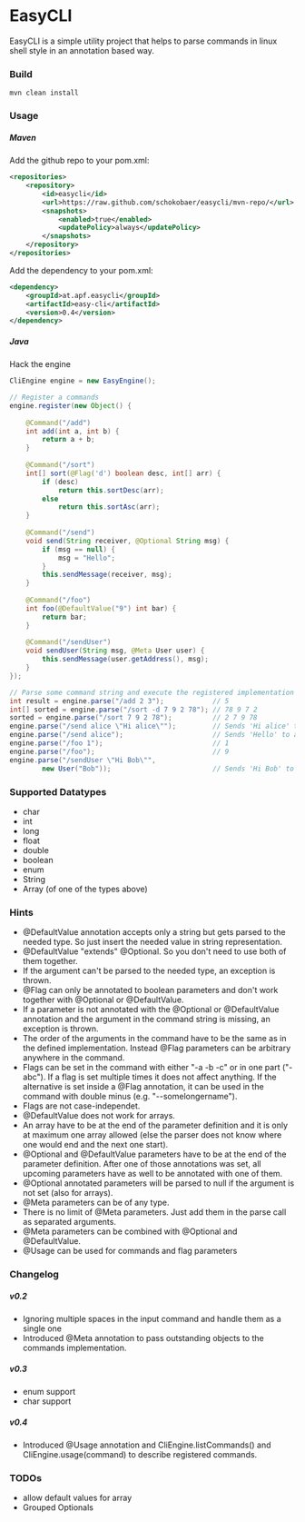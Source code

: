 # EasyCLI

EasyCLI is a simple utility project that helps to parse commands in linux shell style in an
annotation based way.

### Build
```
mvn clean install
```

### Usage
##### Maven
Add the github repo to your pom.xml:
```xml
<repositories>
    <repository>
        <id>easycli</id>
        <url>https://raw.github.com/schokobaer/easycli/mvn-repo/</url>
        <snapshots>
            <enabled>true</enabled>
            <updatePolicy>always</updatePolicy>
        </snapshots>
    </repository>
</repositories>
```

Add the dependency to your pom.xml:
```xml
<dependency>
    <groupId>at.apf.easycli</groupId>
    <artifactId>easy-cli</artifactId>
    <version>0.4</version>
</dependency>
```

##### Java
Hack the engine
```java
CliEngine engine = new EasyEngine();

// Register a commands 
engine.register(new Object() {
    
    @Command("/add")
    int add(int a, int b) {
        return a + b;
    }
    
    @Command("/sort")
    int[] sort(@Flag('d') boolean desc, int[] arr) {
        if (desc)
            return this.sortDesc(arr);
        else
            return this.sortAsc(arr);
    }
    
    @Command("/send")
    void send(String receiver, @Optional String msg) {
        if (msg == null) {
            msg = "Hello";
        }
        this.sendMessage(receiver, msg);
    }
    
    @Command("/foo")
    int foo(@DefaultValue("9") int bar) {
        return bar;
    }
    
    @Command("/sendUser")
    void sendUser(String msg, @Meta User user) {
        this.sendMessage(user.getAddress(), msg);
    }
});

// Parse some command string and execute the registered implementation
int result = engine.parse("/add 2 3");            // 5
int[] sorted = engine.parse("/sort -d 7 9 2 78"); // 78 9 7 2
sorted = engine.parse("/sort 7 9 2 78");          // 2 7 9 78
engine.parse("/send alice \"Hi alice\"");         // Sends 'Hi alice' to alice
engine.parse("/send alice");                      // Sends 'Hello' to alice
engine.parse("/foo 1");                           // 1
engine.parse("/foo");                             // 9
engine.parse("/sendUser \"Hi Bob\"", 
        new User("Bob"));                         // Sends 'Hi Bob' to Bob
```

### Supported Datatypes
 - char
 - int
 - long
 - float
 - double
 - boolean
 - enum
 - String
 - Array (of one of the types above)
 
### Hints
 - @DefaultValue annotation accepts only a string but gets parsed to the needed
   type. So just insert the needed value in string representation.
 - @DefaultValue "extends" @Optional. So you don't need to use both of them
   together.
 - If the argument can't be parsed to the needed type, an exception is thrown.
 - @Flag can only be annotated to boolean parameters and don't work together
   with @Optional or @DefaultValue.
 - If a parameter is not annotated with the @Optional or @DefaultValue
   annotation and the argument in the command string is missing, an exception
   is thrown.
 - The order of the arguments in the command have to be the same as in the
   defined implementation. Instead @Flag parameters can be arbitrary anywhere
   in the command.
 - Flags can be set in the command with either "-a -b -c" or in one part
   ("-abc"). If a flag is set multiple times it does not affect anything. If
   the alternative is set inside a @Flag annotation, it can be used in the
   command with double minus (e.g. "--somelongername").
 - Flags are not case-independet.
 - @DefaultValue does not work for arrays.
 - An array have to be at the end of the parameter definition and it is only
   at maximum one array allowed (else the parser does not know where one would
   end and the next one start).
 - @Optional and @DefaultValue parameters have to be at the end of the
   parameter definition. After one of those annotations was set, all upcoming
   parameters have as well to be annotated with one of them.
 - @Optional annotated parameters will be parsed to null if the argument is not
   set (also for arrays).
 - @Meta parameters can be of any type.
 - There is no limit of  @Meta parameters. Just add them in the parse call as
   separated arguments.
 - @Meta parameters can be combined with @Optional and @DefaultValue.
 - @Usage can be used for commands and flag parameters

### Changelog
##### v0.2
 - Ignoring multiple spaces in the input command and handle them as a single
   one
 - Introduced @Meta annotation to pass outstanding objects to the commands
   implementation.

##### v0.3
 - enum support
 - char support
 
##### v0.4
 - Introduced @Usage annotation and CliEngine.listCommands() and
   CliEngine.usage(command) to describe registered commands.
 
### TODOs
 - allow default values for array
 - Grouped Optionals
 

